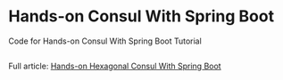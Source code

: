 # Hands-on Consul With Spring Boot
Code for Hands-on Consul With Spring Boot Tutorial

![]()

Full article: [Hands-on Hexagonal Consul With Spring Boot]()
